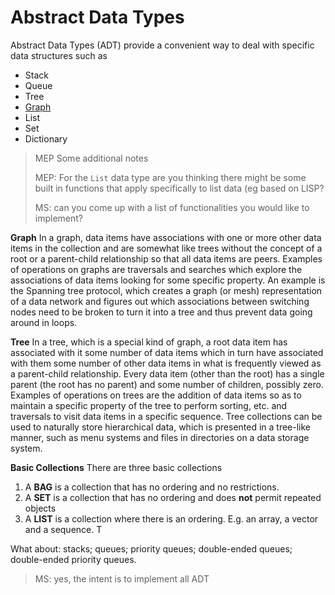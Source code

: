 # Abstract Data Types 

Abstract Data Types (ADT) provide a convenient way to deal with specific data structures such as 

* Stack
* Queue
* Tree
* [Graph](Graph.md)
* List
* Set
* Dictionary

>MEP Some additional notes
>
>MEP: For the `List` data type are you thinking there might be some built in functions that apply specifically to list data (eg based on LISP?
>
>MS: can you come up with a list of functionalities you would like to implement?
>
**Graph**
In a graph, data items have associations with one or more other data items in the collection and are somewhat like trees without the concept of a root or a parent-child relationship so that all data items are peers. Examples of operations on graphs are traversals and searches which explore the associations of data items looking for some specific property.  An example is the Spanning tree protocol, which creates a graph (or mesh) representation of a data network and figures out which associations between switching nodes need to be broken to turn it into a tree and thus prevent data going around in loops.

**Tree**
In a tree, which is a special kind of graph, a root data item has associated with it some number of data items which in turn have associated with them some number of other data items in what is frequently viewed as a parent-child relationship. Every data item (other than the root) has a single parent (the root has no parent) and some number of children, possibly zero. Examples of operations on trees are the addition of data items so as to maintain a specific property of the tree to perform sorting, etc. and traversals to visit data items in a specific sequence.
Tree collections can be used to naturally store hierarchical data, which is presented in a tree-like manner, such as menu systems and files in directories on a data storage system.

**Basic Collections**
There are three basic collections
1. A **BAG** is a collection that has no ordering and no restrictions.
2. A **SET** is a collection that has no ordering and does **not** permit repeated objects
3. A **LIST** is a collection where there is an ordering. E.g. an array, a vector and a sequence. T

What about:
stacks;
queues;
priority queues;
double-ended queues;
double-ended priority queues.


>MS: yes, the intent is to implement all ADT
